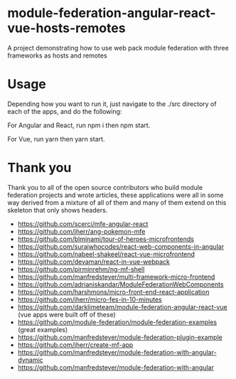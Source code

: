# module-federation-angular-react-vue-hosts-remotes
A project demonstrating how to use web pack module federation with three frameworks as hosts and remotes

# Usage
Depending how you want to run it, just navigate to the ./src directory of each of the apps, and do the following:

For Angular and React, run npm i then npm start.

For Vue, run yarn then yarn start.

# Thank you

Thank you to all of the open source contributors who build module federation projects and wrote articles, these applications were all in some way derived from a mixture of all of them and many of them extend on this skeleton that only shows headers.

* https://github.com/scerci/mfe-angular-react
* https://github.com/jherr/ang-pokemon-mfe
* https://github.com/blminami/tour-of-heroes-microfrontends
* https://github.com/surajwhocodes/react-web-components-in-angular
* https://github.com/nabeel-shakeel/react-vue-microfrontend
* https://github.com/devaman/react-in-vue-webpack
* https://github.com/pirminrehm/ng-mf-shell
* https://github.com/manfredsteyer/multi-framework-micro-frontend
* https://github.com/adrianiskandar/ModuleFederationWebComponents
* https://github.com/harshmons/micro-front-end-react-application
* https://github.com/jherr/micro-fes-in-10-minutes
* https://github.com/darklimeteam/module-federation-angular-react-vue (vue apps were built off of these)
* https://github.com/module-federation/module-federation-examples (great examples)
* https://github.com/manfredsteyer/module-federation-plugin-example
* https://github.com/jherr/create-mf-app
* https://github.com/manfredsteyer/module-federation-with-angular-dynamic
* https://github.com/manfredsteyer/module-federation-with-angular
